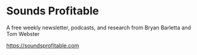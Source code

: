 # Sounds Profitable
A free weekly newsletter, podcasts, and research from Bryan Barletta and Tom Webster

https://soundsprofitable.com
